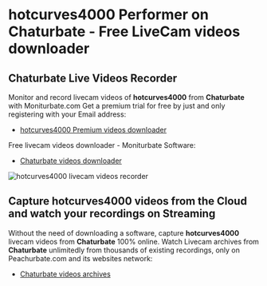 # hotcurves4000 Performer on Chaturbate - Free LiveCam videos downloader

## Chaturbate Live Videos Recorder

Monitor and record livecam videos of **hotcurves4000** from **Chaturbate** with Moniturbate.com
Get a premium trial for free by just and only registering with your Email address:
* [hotcurves4000 Premium videos downloader](https://moniturbate.com/request-demo-licence-key.html)

Free livecam videos downloader - Moniturbate Software:
* [Chaturbate videos downloader](https://moniturbate.com/moniturbate-download-software.html)

![hotcurves4000 livecam videos recorder](https://peachurnet.com/templates/moniturbate-software.png)


## Capture hotcurves4000 videos from the Cloud and watch your recordings on Streaming

Without the need of downloading a software, capture **hotcurves4000** livecam videos from **Chaturbate** 100% online.
Watch Livecam archives from **Chaturbate** unlimitedly from thousands of existing recordings, only on Peachurbate.com and its websites network:
* [Chaturbate videos archives](https://peachurnet.com/)